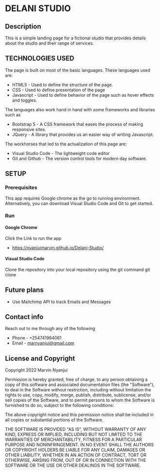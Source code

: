# DELANI STUDIO

## Description
This is a simple landing page for a fictional studio that provides details about the studio and their range of services.

## TECHNOLOGIES USED

The page is built on most of the basic languages.
These languages used are:

- HTML5 - Used to define the structure of the page.
- CSS - Used to define presentation of the page
- Javascript - Used to define behavior of the page such as hover effects and toggles.

The languages also work hand in hand with some frameworks and libraries such as
- Bootstrap 5 - A CSS framework that eases the process of making responsive sites.
- JQuery - A library that provides us an easier way of writing Javascript.


The workhorses that led to the actualization of this page are:
- Visual Studio Code - The lightweight code editor
- Git and Github - The version control tools for modern day software.


## SETUP

### Prerequisites

This app requires Google chrome as the go to running environment.
Alternatively, you can download Visual Studio Code and Git to get started.

### Run

#### Google Chrome
Click the Link to run the app
- https://nyanjuimarvin.github.io/Delani-Studio/

#### Visual Studio Code
Clone the repository into your local repository using the git command git clone

## Future plans
- Use Mailchimp API to track Emails and Messages

## Contact info
Reach out to me through any of the following
- Phone - +254741994061
- Email - marnyanjui@gmail.com

## License and Copyright
Copyright 2022 Marvin Nyanjui

Permission is hereby granted, free of charge, to any person obtaining a copy of this software and associated documentation files (the "Software"), to deal in the Software without restriction, including without limitation the rights to use, copy, modify, merge, publish, distribute, sublicense, and/or sell copies of the Software, and to permit persons to whom the Software is furnished to do so, subject to the following conditions:

The above copyright notice and this permission notice shall be included in all copies or substantial portions of the Software.

THE SOFTWARE IS PROVIDED "AS IS", WITHOUT WARRANTY OF ANY KIND, EXPRESS OR IMPLIED, INCLUDING BUT NOT LIMITED TO THE WARRANTIES OF MERCHANTABILITY, FITNESS FOR A PARTICULAR PURPOSE AND NONINFRINGEMENT. IN NO EVENT SHALL THE AUTHORS OR COPYRIGHT HOLDERS BE LIABLE FOR ANY CLAIM, DAMAGES OR OTHER LIABILITY, WHETHER IN AN ACTION OF CONTRACT, TORT OR OTHERWISE, ARISING FROM, OUT OF OR IN CONNECTION WITH THE SOFTWARE OR THE USE OR OTHER DEALINGS IN THE SOFTWARE.